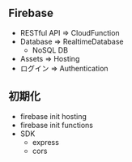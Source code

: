 ## Firebase
- RESTful API => CloudFunction
- Database => RealtimeDatabase
    - NoSQL DB
- Assets => Hosting
- ログイン => Authentication

## 初期化
- firebase init hosting
- firebase init functions
- SDK
    - express
    - cors